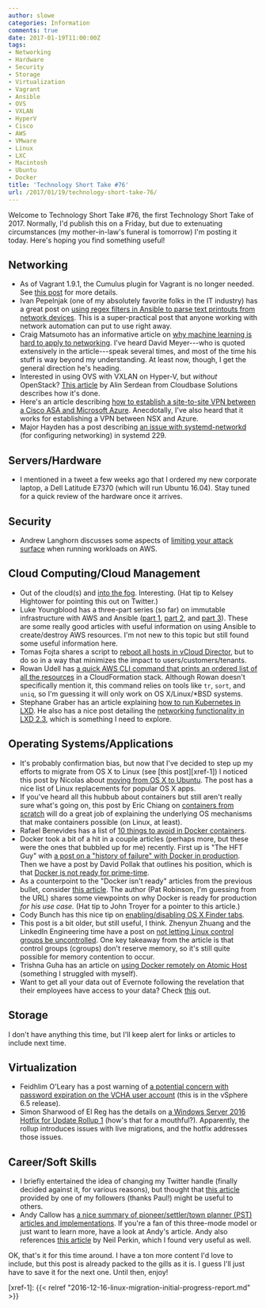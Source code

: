 ```yaml
---
author: slowe
categories: Information
comments: true
date: 2017-01-19T11:00:00Z
tags:
- Networking
- Hardware
- Security
- Storage
- Virtualization
- Vagrant
- Ansible
- OVS
- VXLAN
- HyperV
- Cisco
- AWS
- VMware
- Linux
- LXC
- Macintosh
- Ubuntu
- Docker
title: 'Technology Short Take #76'
url: /2017/01/19/technology-short-take-76/
---
```


Welcome to Technology Short Take #76, the first Technology Short Take of 2017. Normally, I'd publish this on a Friday, but due to extenuating circumstances (my mother-in-law's funeral is tomorrow) I'm posting it today. Here's hoping you find something useful!

## Networking

* As of Vagrant 1.9.1, the Cumulus plugin for Vagrant is no longer needed. See [this post][link-6] for more details.
* Ivan Pepelnjak (one of my absolutely favorite folks in the IT industry) has a great post on [using regex filters in Ansible to parse text printouts from network devices][link-12]. This is a super-practical post that anyone working with network automation can put to use right away.
* Craig Matsumoto has an informative article on [why machine learning is hard to apply to networking][link-13]. I've heard David Meyer---who is quoted extensively in the article---speak several times, and most of the time his stuff is way beyond my understanding. At least now, though, I get the general direction he's heading.
* Interested in using OVS with VXLAN on Hyper-V, but _without_ OpenStack? [This article][link-15] by Alin Serdean from Cloudbase Solutions describes how it's done.
* Here's an article describing [how to establish a site-to-site VPN between a Cisco ASA and Microsoft Azure][link-21]. Anecdotally, I've also heard that it works for establishing a VPN between NSX and Azure.
* Major Hayden has a post describing [an issue with systemd-networkd][link-26] (for configuring networking) in systemd 229.

## Servers/Hardware

* I mentioned in a tweet a few weeks ago that I ordered my new corporate laptop, a Dell Latitude E7370 (which will run Ubuntu 16.04). Stay tuned for a quick review of the hardware once it arrives.

## Security

* Andrew Langhorn discusses some aspects of [limiting your attack surface][link-8] when running workloads on AWS.

## Cloud Computing/Cloud Management

* Out of the cloud(s) and [into the fog][link-1]. Interesting. (Hat tip to Kelsey Hightower for pointing this out on Twitter.)
* Luke Youngblood has a three-part series (so far) on immutable infrastructure with AWS and Ansible ([part 1][link-3], [part 2][link-4], and [part 3][link-5]). These are some really good articles with useful information on using Ansible to create/destroy AWS resources. I'm not new to this topic but still found some useful information here.
* Tomas Fojta shares a script to [reboot all hosts in vCloud Director][link-9], but to do so in a way that minimizes the impact to users/customers/tenants.
* Rowan Udell has [a quick AWS CLI command that prints an ordered list of all the resources][link-16] in a CloudFormation stack. Although Rowan doesn't specifically mention it, this command relies on tools like `tr`, `sort`, and `uniq`, so I'm guessing it will only work on OS X/Linux/*BSD systems.
* Stephane Graber has an article explaining [how to run Kubernetes in LXD][link-29]. He also has a nice post detailing the [networking functionality in LXD 2.3][link-30], which is something I need to explore.

## Operating Systems/Applications

* It's probably confirmation bias, but now that I've decided to step up my efforts to migrate from OS X to Linux (see [this post][xref-1]) I noticed this post by Nicolas about [moving from OS X to Ubuntu][link-7]. The post has a nice list of Linux replacements for popular OS X apps.
* If you've heard all this hubbub about containers but still aren't really sure what's going on, this post by Eric Chiang on [containers from scratch][link-11] will do a great job of explaining the underlying OS mechanisms that make containers possible (on Linux, at least).
* Rafael Benevides has a list of [10 things to avoid in Docker containers][link-14].
* Docker took a bit of a hit in a couple articles (perhaps more, but these were the ones that bubbled up for me) recently. First up is "The HFT Guy" with [a post on a "history of failure" with Docker in production][link-19]. Then we have a post by David Pollak that outlines his position, which is that [Docker is not ready for prime-time][link-20].
* As a counterpoint to the "Docker isn't ready" articles from the previous bullet, consider [this article][link-23]. The author (Pat Robinson, I'm guessing from the URL) shares some viewpoints on why Docker is ready for production _for his use case._ (Hat tip to John Troyer for a pointer to this article.)
* Cody Bunch has this nice tip on [enabling/disabling OS X Finder tabs][link-24].
* This post is a bit older, but still useful, I think. Zhenyun Zhuang and the LinkedIn Engineering time have a post on [not letting Linux control groups be uncontrolled][link-25]. One key takeaway from the article is that control groups (cgroups) don't reserve memory, so it's still quite possible for memory contention to occur.
* Trishna Guha has an article on [using Docker remotely on Atomic Host][link-26] (something I struggled with myself).
* Want to get all your data out of Evernote following the revelation that their employees have access to your data? Check [this][link-28] out.

## Storage

I don't have anything this time, but I'll keep alert for links or articles to include next time.

## Virtualization

* Feidhlim O'Leary has a post warning of [a potential concern with password expiration on the VCHA user account][link-10] (this is in the vSphere 6.5 release). 
* Simon Sharwood of El Reg has the details on [a Windows Server 2016 Hotfix for Update Rollup 1][link-22] (how's that for a mouthful?). Apparently, the rollup introduces issues with live migrations, and the hotfix addresses those issues.

## Career/Soft Skills

* I briefly entertained the idea of changing my Twitter handle (finally decided against it, for various reasons), but thought that [this article][link-2] provided by one of my followers (thanks Paul!) might be useful to others.
* Andy Callow has [a nice summary of pioneer/settler/town planner (PST) articles and implementations][link-17]. If you're a fan of this three-mode model or just want to learn more, have a look at Andy's article. Andy also references [this article][link-18] by Neil Perkin, which I found very useful as well.

OK, that's it for this time around. I have a ton more content I'd love to include, but this post is already packed to the gills as it is. I guess I'll just have to save it for the next one. Until then, enjoy!



[link-1]: https://www.openfogconsortium.org/
[link-2]: https://thinkerbit.com/articles/change-twitter-username
[link-3]: http://vcdxpert.com/?p=105
[link-4]: http://vcdxpert.com/?p=148
[link-5]: http://vcdxpert.com/?p=193
[link-6]: https://getsatisfaction.cumulusnetworks.com/cumulus/topics/cumulus-vx-and-vagrant-cumulus-plugin
[link-7]: https://nicolas.perriault.net/code/2016/from-osx-to-ubuntu/
[link-8]: https://www.awsadvent.com/2016/12/15/limiting-your-attack-surface-in-the-aws-cloud/
[link-9]: https://fojta.wordpress.com/2016/03/18/reboot-all-hosts-in-vcloud-director/
[link-10]: https://haveyoutriedreinstalling.com/2017/01/16/caution-vcha-user-password/
[link-11]: https://ericchiang.github.io/post/containers-from-scratch/
[link-12]: http://automation.ipspace.net/Example:Parsing_Text_Printouts_within_Ansible_Playbooks
[link-13]: https://www.sdxcentral.com/articles/news/machine-learning-hard-apply-networking/2017/01/
[link-14]: https://developers.redhat.com/blog/2016/02/24/10-things-to-avoid-in-docker-containers/
[link-15]: http://superuser.openstack.org/articles/manage-hyper-v-open-vswitch/
[link-16]: http://blog.rowanudell.com/cloudformation-stack-resources-summary/
[link-17]: https://medium.com/@andy.callow.hscic/exploring-pioneers-settlers-and-town-planners-239be83ae37c#.srcovq6sf
[link-18]: http://www.onlydeadfish.co.uk/only_dead_fish/2016/04/pioneers-settlers-and-town-planners.html
[link-19]: https://thehftguy.com/2016/11/01/docker-in-production-an-history-of-failure/
[link-20]: https://blog.goodstuff.im/docker_not_prime_time
[link-21]: https://supportforums.cisco.com/blog/12926156/site-site-vpn-between-cisco-asa-and-microsoft-azure-virtual-network-arm
[link-22]: http://www.theregister.co.uk/2016/12/15/windows_server_2016s_vm_migration_tools_broken_by_a_patch/
[link-23]: http://patrobinson.github.io/2016/11/05/docker-in-production/
[link-24]: http://blog.codybunch.com/2017/01/18/Disabling-Enabling-OSX-Finder-Tabs/
[link-25]: https://engineering.linkedin.com/blog/2016/08/don_t-let-linux-control-groups-uncontrolled
[link-26]: https://major.io/2017/01/15/systemd-networkd-on-ubuntu-16-04-lts-xenial/
[link-27]: https://fedoramagazine.org/use-docker-remotely-atomic-host/
[link-28]: https://github.com/shawndaniel/evernote-exporter/
[link-29]: https://www.stgraber.org/2017/01/13/kubernetes-inside-lxd/
[link-30]: https://www.stgraber.org/2016/10/27/network-management-with-lxd-2-3/
[xref-1]: {{< relref "2016-12-16-linux-migration-initial-progress-report.md" >}}

